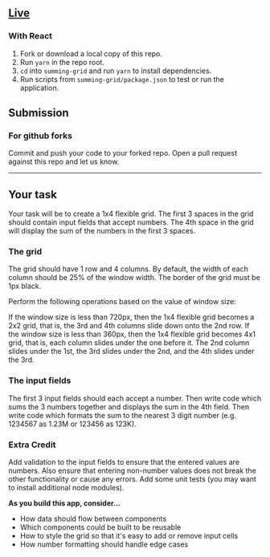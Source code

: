 ## [Live](https://summing-grid.netlify.com/)

### With React

1. Fork or download a local copy of this repo.
2. Run `yarn` in the repo root.
3. `cd` into `summing-grid` and run `yarn` to install dependencies.
4. Run scripts from `summing-grid/package.json` to test or run the application.

## Submission

### For github forks

Commit and push your code to your forked repo. Open a pull request against this repo and let us know.

----

## Your task

Your task will be to create a 1x4 flexible grid. The first 3 spaces in the grid should contain input fields that accept numbers. The 4th space in the grid will display the sum of the numbers in the first 3 spaces.

### The grid

The grid should have 1 row and 4 columns. By default, the width of each column should be 25% of the window width. The border of the grid must be 1px black.

Perform the following operations based on the value of window size:

If the window size is less than 720px, then the 1x4 flexible grid becomes a 2x2 grid, that is, the 3rd and 4th columns slide down onto the 2nd row.
If the window size is less than 360px, then the 1x4 flexible grid becomes 4x1 grid, that is, each column slides under the one before it. The 2nd column slides under the 1st, the 3rd slides under the 2nd, and the 4th slides under the 3rd.

### The input fields

The first 3 input fields should each accept a number. Then write code which sums the 3 numbers together and displays the sum in the 4th field. Then write code which formats the sum to the nearest 3 digit number (e.g. 1234567 as 1.23M or 123456 as 123K).

### Extra Credit

Add validation to the input fields to ensure that the entered values are numbers. Also ensure that entering non-number values does not break the other functionality or cause any errors.
Add some unit tests (you may want to install additional node modules).

**As you build this app, consider...**
- How data should flow between components
- Which components could be built to be reusable
- How to style the grid so that it's easy to add or remove input cells
- How number formatting should handle edge cases
